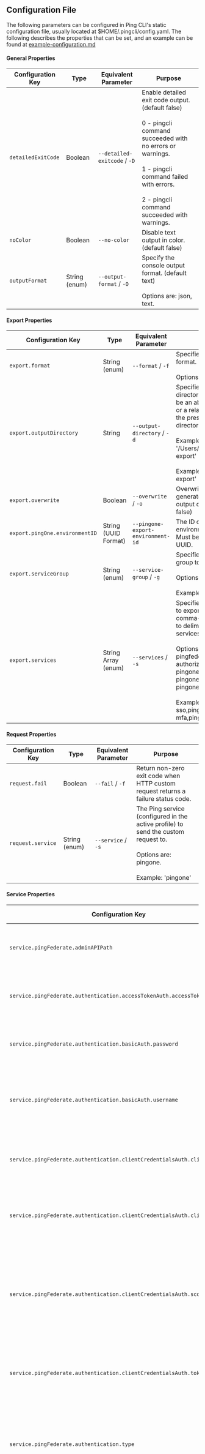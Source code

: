 ## Configuration File

The following parameters can be configured in Ping CLI's static configuration file, usually located at $HOME/.pingcli/config.yaml. The following describes the properties that can be set, and an example can be found at [example-configuration.md](./example-configuration.md)

#### General Properties

| Configuration Key | Type | Equivalent Parameter | Purpose |
|---|---|---|---|
| `detailedExitCode` | Boolean | `--detailed-exitcode` / `-D` | Enable detailed exit code output. (default false)<br><br>0 - pingcli command succeeded with no errors or warnings.<br><br>1 - pingcli command failed with errors.<br><br>2 - pingcli command succeeded with warnings. |
| `noColor` | Boolean | `--no-color` | Disable text output in color. (default false) |
| `outputFormat` | String (enum) | `--output-format` / `-O` | Specify the console output format. (default text)<br><br>Options are: json, text. |

#### Export Properties

| Configuration Key | Type | Equivalent Parameter | Purpose |
|---|---|---|---|
| `export.format` | String (enum) | `--format` / `-f` | Specifies the export format. (default HCL)<br><br>Options are: HCL. |
| `export.outputDirectory` | String | `--output-directory` / `-d` | Specifies the output directory for export. Can be an absolute filepath or a relative filepath of the present working directory. <br><br>Example: '/Users/example/pingcli-export'<br><br>Example: 'pingcli-export' |
| `export.overwrite` | Boolean | `--overwrite` / `-o` | Overwrites the existing generated exports in output directory. (default false) |
| `export.pingOne.environmentID` | String (UUID Format) | `--pingone-export-environment-id` | The ID of the PingOne environment to export. Must be a valid PingOne UUID. |
| `export.serviceGroup` | String (enum) | `--service-group` / `-g` | Specifies the service group to export. <br><br>Options are: pingone.<br><br>Example: 'pingone' |
| `export.services` | String Array (enum) | `--services` / `-s` | Specifies the service(s) to export. Accepts a comma-separated string to delimit multiple services. <br><br>Options are: pingfederate, pingone-authorize, pingone-mfa, pingone-platform, pingone-protect, pingone-sso.<br><br>Example: 'pingone-sso,pingone-mfa,pingfederate' |

#### Request Properties

| Configuration Key | Type | Equivalent Parameter | Purpose |
|---|---|---|---|
| `request.fail` | Boolean | `--fail` / `-f` | Return non-zero exit code when HTTP custom request returns a failure status code. |
| `request.service` | String (enum) | `--service` / `-s` | The Ping service (configured in the active profile) to send the custom request to.<br><br>Options are: pingone.<br><br>Example: 'pingone' |

#### Service Properties

| Configuration Key | Type | Equivalent Parameter | Purpose |
|---|---|---|---|
| `service.pingFederate.adminAPIPath` | String | `--pingfederate-admin-api-path` | The PingFederate API URL path used to communicate with PingFederate's admin API. (default /pf-admin-api/v1) |
| `service.pingFederate.authentication.accessTokenAuth.accessToken` | String | `--pingfederate-access-token` | The PingFederate access token used to authenticate to the PingFederate admin API when using a custom OAuth 2.0 token method. |
| `service.pingFederate.authentication.basicAuth.password` | String | `--pingfederate-password` | The PingFederate password used to authenticate to the PingFederate admin API when using basic authentication. |
| `service.pingFederate.authentication.basicAuth.username` | String | `--pingfederate-username` | The PingFederate username used to authenticate to the PingFederate admin API when using basic authentication.<br><br>Example: 'administrator' |
| `service.pingFederate.authentication.clientCredentialsAuth.clientID` | String | `--pingfederate-client-id` | The PingFederate OAuth client ID used to authenticate to the PingFederate admin API when using the OAuth 2.0 client credentials grant type. |
| `service.pingFederate.authentication.clientCredentialsAuth.clientSecret` | String | `--pingfederate-client-secret` | The PingFederate OAuth client secret used to authenticate to the PingFederate admin API when using the OAuth 2.0 client credentials grant type. |
| `service.pingFederate.authentication.clientCredentialsAuth.scopes` | String Array | `--pingfederate-scopes` | The PingFederate OAuth scopes used to authenticate to the PingFederate admin API when using the OAuth 2.0 client credentials grant type. (default [])<br><br>Accepts a comma-separated string to delimit multiple scopes.<br><br>Example: 'openid,profile' |
| `service.pingFederate.authentication.clientCredentialsAuth.tokenURL` | String | `--pingfederate-token-url` | The PingFederate OAuth token URL used to authenticate to the PingFederate admin API when using the OAuth 2.0 client credentials grant type. |
| `service.pingFederate.authentication.type` | String (enum) | `--pingfederate-authentication-type` | The authentication type to use when connecting to the PingFederate admin API.<br><br>Options are: accessTokenAuth, basicAuth, clientCredentialsAuth.<br><br>Example: 'basicAuth' |
| `service.pingFederate.caCertificatePEMFiles` | String Array | `--pingfederate-ca-certificate-pem-files` | Relative or full paths to PEM-encoded certificate files to be trusted as root CAs when connecting to the PingFederate server over HTTPS. (default [])<br><br>Accepts a comma-separated string to delimit multiple PEM files. |
| `service.pingFederate.httpsHost` | String | `--pingfederate-https-host` | The PingFederate HTTPS host used to communicate with PingFederate's admin API.<br><br>Example: 'https://pingfederate-admin.bxretail.org' |
| `service.pingFederate.insecureTrustAllTLS` | Boolean | `--pingfederate-insecure-trust-all-tls` | Trust any certificate when connecting to the PingFederate server admin API. (default false)<br><br>This is insecure and shouldn't be enabled outside of testing. |
| `service.pingFederate.xBypassExternalValidationHeader` | Boolean | `--pingfederate-x-bypass-external-validation-header` | Bypass connection tests when configuring PingFederate (the X-BypassExternalValidation header when using PingFederate's admin API). (default false) |
| `service.pingOne.authentication.type` | String (enum) | `--pingone-authentication-type` | The authentication type to use to authenticate to the PingOne management API. (default worker)<br><br>Options are: worker. |
| `service.pingOne.authentication.worker.clientID` | String (UUID Format) | `--pingone-worker-client-id` | The worker client ID used to authenticate to the PingOne management API. |
| `service.pingOne.authentication.worker.clientSecret` | String | `--pingone-worker-client-secret` | The worker client secret used to authenticate to the PingOne management API. |
| `service.pingOne.authentication.worker.environmentID` | String (UUID Format) | `--pingone-worker-environment-id` | The ID of the PingOne environment that contains the worker client used to authenticate to the PingOne management API. |
| `service.pingOne.regionCode` | String (enum) | `--pingone-region-code` | The region code of the PingOne tenant.<br><br>Options are: AP, AU, CA, EU, NA.<br><br>Example: 'NA' |